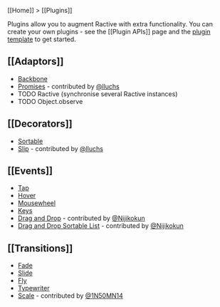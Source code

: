 [[Home]] > [[Plugins]]

Plugins allow you to augment Ractive with extra functionality. You can create your own plugins - see the [[Plugin APIs]] page and the [plugin template](https://github.com/RactiveJS/Plugin-template) to get started.


## [[Adaptors]]

* [Backbone](http://ractivejs.org/examples/backbone)
* [Promises](http://lluchs.github.io/Ractive-adaptors-Promise/) - contributed by [@lluchs](https://github.com/lluchs)
* TODO Ractive (synchronise several Ractive instances)
* TODO Object.observe


## [[Decorators]]

* [Sortable](http://ractivejs.github.io/Ractive-decorators-sortable/)
* [Slip](http://lluchs.github.io/Ractive-decorators-Slip/) - contributed by [@lluchs](https://github.com/lluchs)


## [[Events]]

* [Tap](http://ractivejs.github.io/Ractive-events-tap)
* [Hover](http://ractivejs.github.io/Ractive-events-hover)
* [Mousewheel](http://ractivejs.github.io/Ractive-events-mousewheel)
* [Keys](http://ractivejs.github.io/Ractive-events-keys)
* [Drag and Drop](https://github.com/Nijikokun/ractive.drag.drop.js) - contributed by [@Nijikokun](https://github.com/Nijikokun)
* [Drag and Drop Sortable List](https://github.com/Nijikokun/ractive.sortable.js) - contributed by [@Nijikokun](https://github.com/Nijikokun)


## [[Transitions]]

* [Fade](http://ractivejs.github.io/Ractive-transitions-fade)
* [Slide](http://ractivejs.github.io/Ractive-transitions-slide)
* [Fly](http://ractivejs.github.io/Ractive-transitions-fly)
* [Typewriter](http://ractivejs.github.io/Ractive-transitions-typewriter)
* [Scale](https://github.com/1N50MN14/Ractive-transitions-scale) - contributed by [@1N50MN14](https://github.com/1N50MN14)
